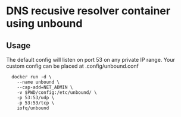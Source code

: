 # DNS recusive resolver container using unbound

## Usage

The default config will listen on port 53 on any private IP range.
Your custom config can be placed at .config/unbound.conf

```
  docker run -d \
    --name unbound \
    --cap-add=NET_ADMIN \
    -v $PWD/config:/etc/unbound/ \
    -p 53:53/udp \
    -p 53:53/tcp \
    iofq/unbound
```

